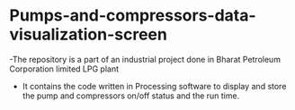 # Pumps-and-compressors-data-visualization-screen

-The repository is a part of an industrial project done in Bharat Petroleum Corporation limited LPG plant
- It contains the code written in Processing software to display and store the pump and compressors on/off status and the run time.
